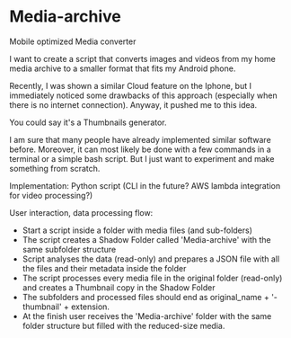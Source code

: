 # Media-archive
Mobile optimized Media converter

I want to create a script that converts images and videos from my home media archive to a smaller format that fits my Android phone. 

Recently, I was shown a similar Cloud feature on the Iphone, but I immediately noticed some drawbacks of this approach (especially when there is no internet connection). Anyway, it pushed me to this idea.

You could say it's a Thumbnails generator.

I am sure that many people have already implemented similar software before. Moreover, it can most likely be done with a few commands in a terminal or a simple bash script. But I just want to experiment and make something from scratch.

Implementation:
    Python script (CLI in the future? AWS lambda integration for video processing?)

User interaction, data processing flow:

* Start a script inside a folder with media files (and sub-folders)
* The script creates a Shadow Folder called 'Media-archive' with the same subfolder structure    
* Script analyses the data (read-only) and prepares a JSON file with all the files and their metadata inside the folder
* The script processes every media file in the original folder (read-only) and creates a Thumbnail copy in the Shadow Folder
* The subfolders and processed files should end as original_name + '-thumbnail' + extension.
* At the finish user receives the 'Media-archive' folder with the same folder structure but filled with the reduced-size media.
